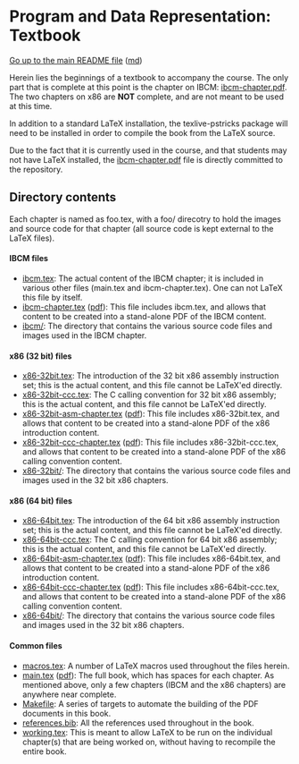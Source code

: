 Program and Data Representation: Textbook
=========================================

[Go up to the main README file](../readme-old.html) ([md](../readme-old.md))

Herein lies the beginnings of a textbook to accompany the course.  The only part that is complete at this point is the chapter on IBCM: [ibcm-chapter.pdf](ibcm-chapter.pdf).  The two chapters on x86 are **NOT** complete, and are not meant to be used at this time.

In addition to a standard LaTeX installation, the texlive-pstricks package will need to be installed in order to compile the book from the LaTeX source.

Due to the fact that it is currently used in the course, and that students may not have LaTeX installed, the [ibcm-chapter.pdf](ibcm-chapter.pdf) file is directly committed to the repository.


Directory contents
------------------

Each chapter is named as foo.tex, with a foo/ direcotry to hold the images and source code for that chapter (all source code is kept external to the LaTeX files).


#### IBCM files

- [ibcm.tex](ibcm.tex): The actual content of the IBCM chapter; it is included in various other files (main.tex and ibcm-chapter.tex).  One can not LaTeX this file by itself.
- [ibcm-chapter.tex](ibcm-chapter.tex) ([pdf](ibcm-chapter.pdf)): This file includes ibcm.tex, and allows that content to be created into a stand-alone PDF of the IBCM content.
- [ibcm/](ibcm/): The directory that contains the various source code files and images used in the IBCM chapter.


#### x86 (32 bit) files

- [x86-32bit.tex](x86-32bit.tex): The introduction of the 32 bit x86 assembly instruction set; this is the actual content, and this file cannot be LaTeX'ed directly.
- [x86-32bit-ccc.tex](x86-32bit-ccc.tex): The C calling convention for 32 bit x86 assembly; this is the actual content, and this file cannot be LaTeX'ed directly.
- [x86-32bit-asm-chapter.tex](x86-32bit-asm-chapter.tex) ([pdf](x86-32bit-asm-chapter.pdf)): This file includes x86-32bit.tex, and allows that content to be created into a stand-alone PDF of the x86 introduction content.
- [x86-32bit-ccc-chapter.tex](x86-32bit-ccc-chapter.tex) ([pdf](x86-32bit-ccc-chapter.pdf)): This file includes x86-32bit-ccc.tex, and allows that content to be created into a stand-alone PDF of the x86 calling convention content.
- [x86-32bit/](x86-32bit/): The directory that contains the various source code files and images used in the 32 bit x86 chapters.


#### x86 (64 bit) files

- [x86-64bit.tex](x86-64bit.tex): The introduction of the 64 bit x86 assembly instruction set; this is the actual content, and this file cannot be LaTeX'ed directly.
- [x86-64bit-ccc.tex](x86-64bit-ccc.tex): The C calling convention for 64 bit x86 assembly; this is the actual content, and this file cannot be LaTeX'ed directly.
- [x86-64bit-asm-chapter.tex](x86-64bit-asm-chapter.tex) ([pdf](x86-64bit-asm-chapter.pdf)): This file includes x86-64bit.tex, and allows that content to be created into a stand-alone PDF of the x86 introduction content.
- [x86-64bit-ccc-chapter.tex](x86-64bit-ccc-chapter.tex) ([pdf](x86-64bit-ccc-chapter.pdf)): This file includes x86-64bit-ccc.tex, and allows that content to be created into a stand-alone PDF of the x86 calling convention content.
- [x86-64bit/](x86-64bit/): The directory that contains the various source code files and images used in the 32 bit x86 chapters.


#### Common files

- [macros.tex](macros.tex): A number of LaTeX macros used throughout the files herein.
- [main.tex](main.tex) ([pdf](main.pdf)): The full book, which has spaces for each chapter.  As mentioned above, only a few chapters (IBCM and the x86 chapters) are anywhere near complete.
- [Makefile](Makefile): A series of targets to automate the building of the PDF documents in this book.
- [references.bib](references.bib): All the references used throughout in the book.
- [working.tex](working.tex): This is meant to allow LaTeX to be run on the individual chapter(s) that are being worked on, without having to recompile the entire book.

